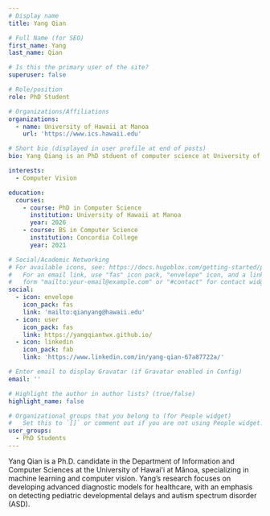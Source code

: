 ```yaml
---
# Display name
title: Yang Qian

# Full Name (for SEO)
first_name: Yang
last_name: Qian

# Is this the primary user of the site?
superuser: false

# Role/position
role: PhD Student

# Organizations/Affiliations
organizations:
  - name: University of Hawaii at Manoa
    url: 'https://www.ics.hawaii.edu'

# Short bio (displayed in user profile at end of posts)
bio: Yang Qiang is an PhD stduent of computer science at University of Hawaii at Manoa

interests:
  - Computer Vision

education:
  courses:
    - course: PhD in Computer Science
      institution: University of Hawaii at Manoa
      year: 2026
    - course: BS in Computer Science
      institution: Concordia College
      year: 2021

# Social/Academic Networking
# For available icons, see: https://docs.hugoblox.com/getting-started/page-builder/#icons
#   For an email link, use "fas" icon pack, "envelope" icon, and a link in the
#   form "mailto:your-email@example.com" or "#contact" for contact widget.
social:
  - icon: envelope
    icon_pack: fas
    link: 'mailto:qianyang@hawaii.edu'
  - icon: user
    icon_pack: fas
    link: https://yangqiantwx.github.io/
  - icon: linkedin
    icon_pack: fab
    link: 'https://www.linkedin.com/in/yang-qian-67a87722a/'

# Enter email to display Gravatar (if Gravatar enabled in Config)
email: ''

# Highlight the author in author lists? (true/false)
highlight_name: false

# Organizational groups that you belong to (for People widget)
#   Set this to `[]` or comment out if you are not using People widget.
user_groups:
  - PhD Students
---
```

Yang Qian is a Ph.D. candidate in the Department of Information and Computer Sciences at the University of Hawaiʻi at Mānoa, specializing in machine learning and computer vision. Yang’s research focuses on developing advanced diagnostic models for healthcare, with an emphasis on detecting pediatric developmental delays and autism spectrum disorder (ASD). 
